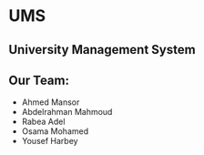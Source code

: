 # UMS
## University Management System

## Our Team:
- Ahmed Mansor
- Abdelrahman Mahmoud
- Rabea Adel
- Osama Mohamed
- Yousef Harbey
